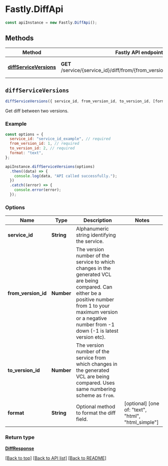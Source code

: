 # Fastly.DiffApi

```javascript
const apiInstance = new Fastly.DiffApi();
```
## Methods

Method | Fastly API endpoint | Description
------------- | ------------- | -------------
[**diffServiceVersions**](DiffApi.md#diffServiceVersions) | **GET** /service/{service_id}/diff/from/{from_version_id}/to/{to_version_id} | Diff two service versions


## `diffServiceVersions`

```javascript
diffServiceVersions({ service_id, from_version_id, to_version_id, [format] })
```

Get diff between two versions.

### Example

```javascript
const options = {
  service_id: "service_id_example", // required
  from_version_id: 1, // required
  to_version_id: 2, // required
  format: "text",
};

apiInstance.diffServiceVersions(options)
  .then((data) => {
    console.log(data, "API called successfully.");
  })
  .catch((error) => {
    console.error(error);
  });
```

### Options

Name | Type | Description  | Notes
------------- | ------------- | ------------- | -------------
**service_id** | **String** | Alphanumeric string identifying the service. |
**from_version_id** | **Number** | The version number of the service to which changes in the generated VCL are being compared. Can either be a positive number from 1 to your maximum version or a negative number from -1 down (-1 is latest version etc). |
**to_version_id** | **Number** | The version number of the service from which changes in the generated VCL are being compared. Uses same numbering scheme as `from`. |
**format** | **String** | Optional method to format the diff field. | [optional] [one of: "text", "html", "html_simple"]

### Return type

[**DiffResponse**](DiffResponse.md)


[[Back to top]](#) [[Back to API list]](../../README.md#endpoints)
[[Back to README]](../../README.md)
